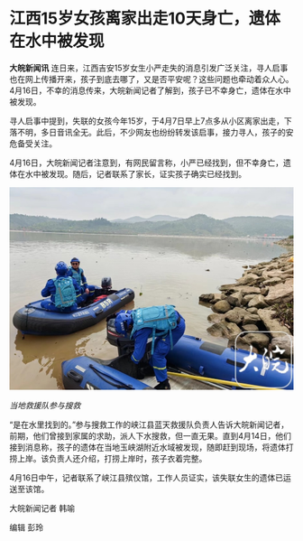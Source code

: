 # 江西15岁女孩离家出走10天身亡，遗体在水中被发现

**大皖新闻讯**
连日来，江西吉安15岁女生小严走失的消息引发广泛关注，寻人启事也在网上传播开来，孩子到底去哪了，又是否平安呢？这些问题也牵动着众人心。4月16日，不幸的消息传来，大皖新闻记者了解到，孩子已不幸身亡，遗体在水中被发现。

寻人启事中提到，失联的女孩今年15岁，于4月7日早上7点多从小区离家出走，下落不明，多日音讯全无。此后，不少网友也纷纷转发该启事，接力寻人，孩子的安危备受关注。

4月16日，大皖新闻记者注意到，有网民留言称，小严已经找到，但不幸身亡，遗体在水中被发现。随后，记者联系了家长，证实孩子确实已经找到。

![4a2a4d8488a795a55336113d0f696e23.jpg](https://raw.githubusercontent.com/qqhsx/qqnews_image/main/2024/04/16/江西15岁女孩离家出走10天身亡，遗体在水中被发现/4a2a4d8488a795a55336113d0f696e23.jpg)

_当地救援队参与搜救_

“是在水里找到的。”参与搜救工作的峡江县蓝天救援队负责人告诉大皖新闻记者，前期，他们曾接到家属的求助，派人下水搜救，但一直无果。直到4月14日，他们接到消息称，孩子的遗体在当地玉峡湖附近水域被发现，随即赶到现场，将遗体打捞上岸。该负责人还介绍，打捞上岸时，孩子衣着完整。

4月16日中午，记者联系了峡江县殡仪馆，工作人员证实，该失联女生的遗体已运送至该馆。

大皖新闻记者 韩喻

编辑 彭玲

